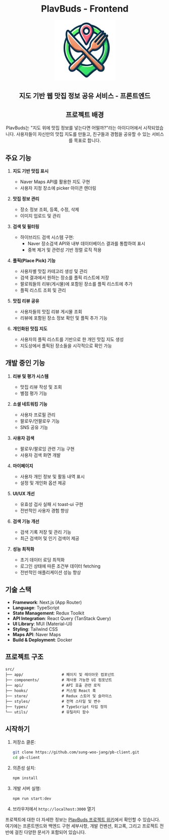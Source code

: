 <div align="center">

# PlavBuds - Frontend

![PlavBuds 로고](https://github.com/sung-woo-jang/pb-client/blob/master/public/logo.png?raw=true)

## 지도 기반 웹 맛집 정보 공유 서비스 - 프론트엔드

## 프로젝트 배경

PlavBuds는 "지도 위에 맛집 정보를 넣는다면 어떨까?"라는 아이디어에서 시작되었습니다. 사용자들이 자신만의 맛집 지도를 만들고, 친구들과 경험을 공유할 수 있는 서비스를 목표로 합니다.

</div>

## 주요 기능

1. **지도 기반 맛집 표시**
    - Naver Maps API를 활용한 지도 구현
    - 사용자 지정 장소에 picker 아이콘 렌더링

2. **맛집 정보 관리**
    - 장소 정보 조회, 등록, 수정, 삭제
    - 이미지 업로드 및 관리

3. **검색 및 필터링**
    - 하이브리드 검색 시스템 구현:
        - Naver 장소검색 API와 내부 데이터베이스 결과를 통합하여 표시
        - 중복 제거 및 관련성 기반 정렬 로직 적용

4. **플픽(Place Pick) 기능**
    - 사용자별 맛집 카테고리 생성 및 관리
    - 검색 결과에서 원하는 장소를 플픽 리스트에 저장
    - 팔로워들의 리뷰(게시물)에 포함된 장소를 플픽 리스트에 추가
    - 플픽 리스트 조회 및 관리

5. **맛집 리뷰 공유**
    - 사용자들의 맛집 리뷰 게시물 조회
    - 리뷰에 포함된 장소 정보 확인 및 플픽 추가 기능

6. **개인화된 맛집 지도**
    - 사용자의 플픽 리스트를 기반으로 한 개인 맛집 지도 생성
    - 지도상에서 플픽된 장소들을 시각적으로 확인 가능

## 개발 중인 기능

1. **리뷰 및 평가 시스템**
    - 맛집 리뷰 작성 및 조회
    - 별점 평가 기능

2. **소셜 네트워킹 기능**
    - 사용자 프로필 관리
    - 팔로우/언팔로우 기능
    - SNS 공유 기능

3. **사용자 검색**
    - 팔로우/팔로잉 관련 기능 구현
    - 사용자 검색 화면 개발

4. **마이페이지**
    - 사용자 개인 정보 및 활동 내역 표시
    - 설정 및 개인화 옵션 제공

5. **UI/UX 개선**
    - 유효성 검사 실패 시 toast-ui 구현
    - 전반적인 사용자 경험 향상

6. **검색 기능 개선**
    - 검색 기록 저장 및 관리 기능
    - 최근 검색어 및 인기 검색어 제공

7. **성능 최적화**
    - 초기 데이터 로딩 최적화
    - 로그인 상태에 따른 조건부 데이터 fetching
    - 전반적인 애플리케이션 성능 향상

## 기술 스택

- **Framework**: Next.js (App Router)
- **Language**: TypeScript
- **State Management**: Redux Toolkit
- **API Integration**: React Query (TanStack Query)
- **UI Library**: MUI (Material-UI)
- **Styling**: Tailwind CSS
- **Maps API**: Naver Maps
- **Build & Deployment**: Docker

## 프로젝트 구조

```
src/
├── app/                 # 페이지 및 레이아웃 컴포넌트
├── components/          # 재사용 가능한 UI 컴포넌트
├── api/                 # API 호출 관련 로직
├── hooks/               # 커스텀 React 훅
├── store/               # Redux 스토어 및 슬라이스
├── styles/              # 전역 스타일 및 변수
├── types/               # TypeScript 타입 정의
└── utils/               # 유틸리티 함수
```

## 시작하기

1. 저장소 클론:
   ```bash
   git clone https://github.com/sung-woo-jang/pb-client.git
   cd pb-client
   ```

2. 의존성 설치:
   ```bash
   npm install
   ```

3. 개발 서버 실행:
   ```bash
   npm run start:dev
   ```

4. 브라우저에서 `http://localhost:3000` 열기

프로젝트에 대한 더 자세한
정보는 [PlavBuds 프로젝트 위키](https://button-molybdenum-e50.notion.site/PlavBuds-7a648985060e42bc922ff0525b579554)에서 확인할 수
있습니다. 여기에는 프론트엔드와 백엔드 구현 세부사항, 개발 컨벤션, 회고록, 그리고 프로젝트 전반에 걸친 다양한 문서가 포함되어 있습니다.